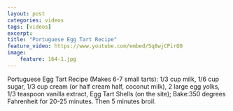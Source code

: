 ```yaml
---
layout: post
categories: videos
tags: [videos]
excerpt: 
title: "Portuguese Egg Tart Recipe"
feature_video: https://www.youtube.com/embed/Sq8wjCPirQ0
image:
    feature: 164-1.jpg
---
```


Portuguese Egg Tart Recipe (Makes 6-7 small tarts): 1/3 cup milk, 1/6 cup  sugar, 1/3 cup cream (or half cream half, coconut milk), 2 large egg yolks, 1/3 teaspoon vanilla extract, Egg Tart Shells (on the site); Bake:350 degrees Fahrenheit for 20-25 minutes.  Then 5 minutes broil.
